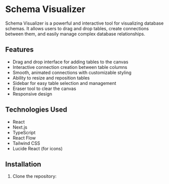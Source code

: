 # Schema Visualizer

Schema Visualizer is a powerful and interactive tool for visualizing database schemas. It allows users to drag and drop tables, create connections between them, and easily manage complex database relationships.

## Features

- Drag and drop interface for adding tables to the canvas
- Interactive connection creation between table columns
- Smooth, animated connections with customizable styling
- Ability to resize and reposition tables
- Sidebar for easy table selection and management
- Eraser tool to clear the canvas
- Responsive design

## Technologies Used

- React
- Next.js
- TypeScript
- React Flow
- Tailwind CSS
- Lucide React (for icons)

## Installation

1. Clone the repository: